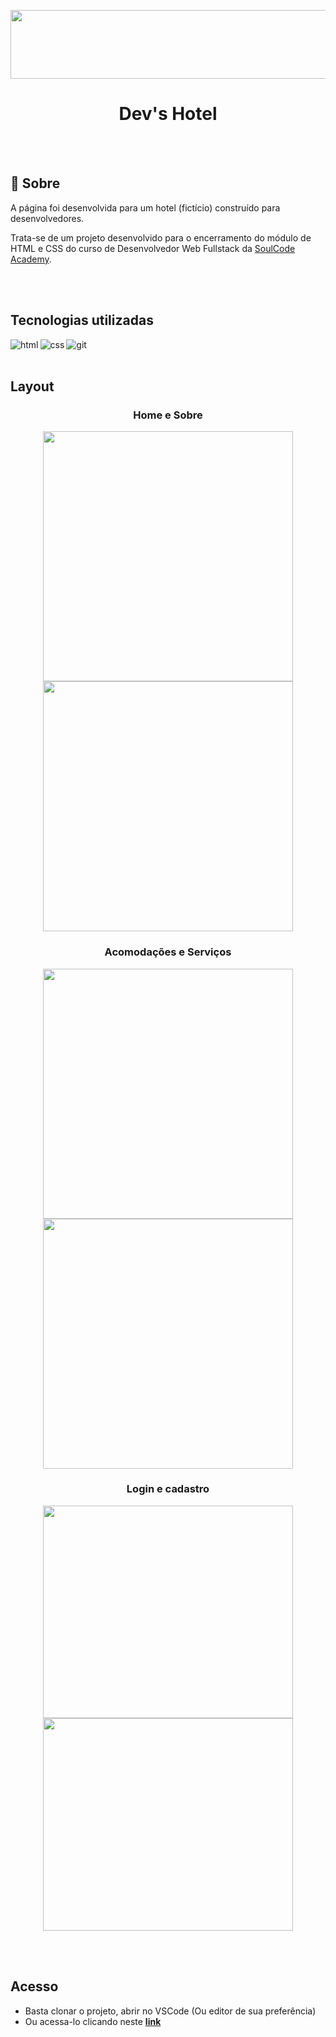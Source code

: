 <p align="center">
 <img src="https://user-images.githubusercontent.com/85235164/144147392-171ce029-b975-4ca5-aa8b-38414db6bbe2.png" width="800" height="110px">
</p>
<h1 align="center">Dev's Hotel</h1>

 <br>
 <br>
 
<h2>🌴 Sobre</h2>
<p> A página foi desenvolvida para um hotel (fictício) construído para desenvolvedores.</p>
<p>
Trata-se de um projeto desenvolvido para o encerramento do módulo de HTML e CSS do curso de Desenvolvedor Web Fullstack da <a href="https://soulcodeacademy.org/">SoulCode Academy</a>.
</p>

 <br>
 <br>
 
 <h2>Tecnologias utilizadas</h2>
 <p>
<img align="left" alt="html" src="https://img.shields.io/badge/HTML5-E34F26?style=for-the-badge&logo=html5&logoColor=white" />
<img align="left" align="left" alt="css" src="https://img.shields.io/badge/CSS3-1572B6?style=for-the-badge&logo=css3&logoColor=white" />
<img align="left" align="left" alt="git" src="https://img.shields.io/badge/Git-F05032?style=for-the-badge&logo=git&logoColor=white" />
</p>

 <br>
 <br>
 
<h2>Layout</h2>
<h3 align="center"> Home e Sobre </h3>
<p align="center" float="left"> 
 <img src="https://user-images.githubusercontent.com/85235164/144149789-735b1cab-1530-478b-8278-526cf0b22777.png" width="400px" height="400">
 <img src="https://user-images.githubusercontent.com/85235164/144150243-6ab07c89-42cc-421b-8331-8ece1a123a8f.png" width="400px" height="400">
</p>

<h3 align="center"> Acomodações e Serviços</h3>
<p align="center" float="left"> 
 <img src="https://user-images.githubusercontent.com/85235164/144150373-a92f8d23-13fc-41e3-a839-19f2322b9285.png" width="400px" height="400">
 <img src="https://user-images.githubusercontent.com/85235164/144150487-a4ad5f20-c899-4134-84a7-50373918c248.png" width="400px" height="400">
</p>

<h3 align="center"> Login e cadastro </h3>

<p float="left" align="center"> 
 <img align="center"  src="https://user-images.githubusercontent.com/85235164/144150536-04e268d3-732f-4a2a-b060-bb7ea9bca98b.png" width="400px" height="340">  
 <img align="center"  src="https://user-images.githubusercontent.com/85235164/144150681-12e614ba-ee23-4185-be66-2a9cd3c86130.png" width="400px" height="340">
</p>

 <br>
 <br>

<h2>Acesso</h2>
<ul>
 <li>Basta clonar o projeto, abrir no VSCode (Ou editor de sua preferência)</li>
 <li>Ou acessa-lo clicando neste <a href="https://luceliabatista.github.io/Devs-Hotel/" target="_blank"><strong>link</strong></a></li>
</ul>
